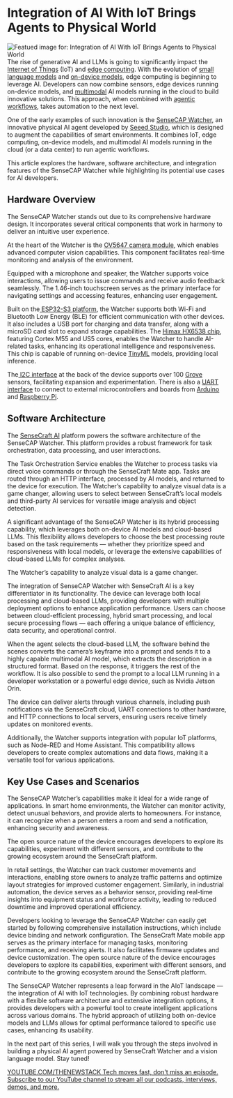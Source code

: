 # Integration of AI With IoT Brings Agents to Physical World
![Featued image for: Integration of AI With IoT Brings Agents to Physical World](https://cdn.thenewstack.io/media/2024/10/efc035ef-jorge-ramirez-1gldpzticru-unsplashb-1024x576.jpg)
The rise of generative AI and LLMs is going to significantly impact the [Internet of Things](https://thenewstack.io/what-does-it-mean-to-be-on-the-internet-of-things/) (IoT) and [edge computing](https://thenewstack.io/edge-computing/). With the evolution of [small language models](https://thenewstack.io/how-to-get-started-running-small-language-models-at-the-edge/) and [on-device models](https://thenewstack.io/google-wants-developers-to-build-on-device-ai-applications/), edge computing is beginning to leverage AI. Developers can now combine sensors, edge devices running on-device models, and [multimodal](https://thenewstack.io/gemini-all-you-need-to-know-about-googles-multimodal-ai/) AI models running in the cloud to build innovative solutions. This approach, when combined with [agentic workflows](https://thenewstack.io/semantic-router-and-its-role-in-designing-agentic-workflows/), takes automation to the next level.

One of the early examples of such innovation is the [SenseCAP Watcher](http://seeedstudio.com/watcher), an innovative physical AI agent developed by [Seeed Studio](https://www.seeedstudio.com/), which is designed to augment the capabilities of smart environments. It combines IoT, edge computing, on-device models, and multimodal AI models running in the cloud (or a data center) to run agentic workflows.

This article explores the hardware, software architecture, and integration features of the SenseCAP Watcher while highlighting its potential use cases for AI developers.

## Hardware Overview
The SenseCAP Watcher stands out due to its comprehensive hardware design. It incorporates several critical components that work in harmony to deliver an intuitive user experience.

At the heart of the Watcher is the [OV5647 camera module](https://www.seeedstudio.com/OV5647-69-1-FOV-Camera-module-for-Raspberry-Pi-3B-4B-p-5484.html?srsltid=AfmBOopBky9Q7r3SP8MtNyey5Iuo_tlIB08uAZgxWvRc-1y1QlcptiDn), which enables advanced computer vision capabilities. This component facilitates real-time monitoring and analysis of the environment.

Equipped with a microphone and speaker, the Watcher supports voice interactions, allowing users to issue commands and receive audio feedback seamlessly. The 1.46-inch touchscreen serves as the primary interface for navigating settings and accessing features, enhancing user engagement.

Built on the[ ESP32-S3 platform](https://esp32s3.com/), the Watcher supports both Wi-Fi and Bluetooth Low Energy (BLE) for efficient communication with other devices. It also includes a USB port for charging and data transfer, along with a microSD card slot to expand storage capabilities. The [Himax HX6538 chip](https://www.himax.com.tw/products/wiseeye-ai-sensing/wiseeye2-ai-processor/), featuring Cortex M55 and US5 cores, enables the Watcher to handle AI-related tasks, enhancing its operational intelligence and responsiveness. This chip is capable of running on-device [TinyML](https://www.tinyml.org/) models, providing local inference.

The[ I2C interface](https://learn.sparkfun.com/tutorials/i2c/all) at the back of the device supports over 100 [Grove](https://wiki.seeedstudio.com/Grove_System/) sensors, facilitating expansion and experimentation. There is also a [UART interface](https://docs.arduino.cc/learn/communication/uart/) to connect to external microcontrollers and boards from [Arduino](https://www.arduino.cc/) and [Raspberry Pi](https://www.raspberrypi.org/).

## Software Architecture
The [SenseCraft AI](https://sensecraft.seeed.cc/ai/#/home) platform powers the software architecture of the SenseCAP Watcher. This platform provides a robust framework for task orchestration, data processing, and user interactions.

The Task Orchestration Service enables the Watcher to process tasks via direct voice commands or through the SenseCraft Mate app. Tasks are routed through an HTTP interface, processed by AI models, and returned to the device for execution. The Watcher’s capability to analyze visual data is a game changer, allowing users to select between SenseCraft’s local models and third-party AI services for versatile image analysis and object detection.

A significant advantage of the SenseCAP Watcher is its hybrid processing capability, which leverages both on-device AI models and cloud-based LLMs. This flexibility allows developers to choose the best processing route based on the task requirements — whether they prioritize speed and responsiveness with local models, or leverage the extensive capabilities of cloud-based LLMs for complex analyses.

The Watcher’s capability to analyze visual data is a game changer.

The integration of SenseCAP Watcher with SenseCraft AI is a key differentiator in its functionality. The device can leverage both local processing and cloud-based LLMs, providing developers with multiple deployment options to enhance application performance. Users can choose between cloud-efficient processing, hybrid smart processing, and local secure processing flows — each offering a unique balance of efficiency, data security, and operational control.

When the agent selects the cloud-based LLM, the software behind the scenes converts the camera’s keyframe into a prompt and sends it to a highly capable multimodal AI model, which extracts the description in a structured format. Based on the response, it triggers the rest of the workflow. It is also possible to send the prompt to a local LLM running in a developer workstation or a powerful edge device, such as Nvidia Jetson Orin.

The device can deliver alerts through various channels, including push notifications via the SenseCraft cloud, UART connections to other hardware, and HTTP connections to local servers, ensuring users receive timely updates on monitored events.

Additionally, the Watcher supports integration with popular IoT platforms, such as Node-RED and Home Assistant. This compatibility allows developers to create complex automations and data flows, making it a versatile tool for various applications.

## Key Use Cases and Scenarios
The SenseCAP Watcher’s capabilities make it ideal for a wide range of applications. In smart home environments, the Watcher can monitor activity, detect unusual behaviors, and provide alerts to homeowners. For instance, it can recognize when a person enters a room and send a notification, enhancing security and awareness.

The open source nature of the device encourages developers to explore its capabilities, experiment with different sensors, and contribute to the growing ecosystem around the SenseCraft platform.

In retail settings, the Watcher can track customer movements and interactions, enabling store owners to analyze traffic patterns and optimize layout strategies for improved customer engagement. Similarly, in industrial automation, the device serves as a behavior sensor, providing real-time insights into equipment status and workforce activity, leading to reduced downtime and improved operational efficiency.

Developers looking to leverage the SenseCAP Watcher can easily get started by following comprehensive installation instructions, which include device binding and network configuration. The SenseCraft Mate mobile app serves as the primary interface for managing tasks, monitoring performance, and receiving alerts. It also facilitates firmware updates and device customization. The open source nature of the device encourages developers to explore its capabilities, experiment with different sensors, and contribute to the growing ecosystem around the SenseCraft platform.

The SenseCAP Watcher represents a leap forward in the AIoT landscape — the integration of AI with IoT technologies. By combining robust hardware with a flexible software architecture and extensive integration options, it provides developers with a powerful tool to create intelligent applications across various domains. The hybrid approach of utilizing both on-device models and LLMs allows for optimal performance tailored to specific use cases, enhancing its usability.

In the next part of this series, I will walk you through the steps involved in building a physical AI agent powered by SenseCraft Watcher and a vision language model. Stay tuned!

[
YOUTUBE.COM/THENEWSTACK
Tech moves fast, don't miss an episode. Subscribe to our YouTube
channel to stream all our podcasts, interviews, demos, and more.
](https://youtube.com/thenewstack?sub_confirmation=1)
